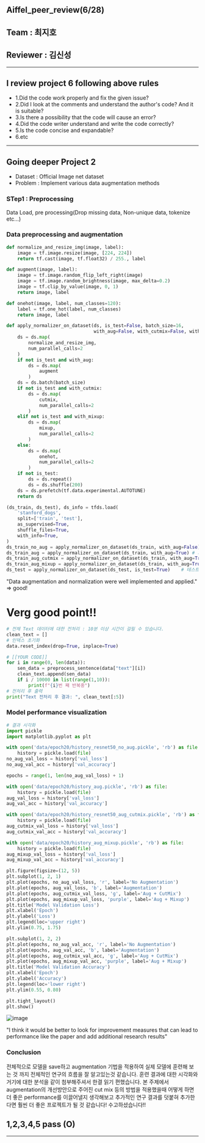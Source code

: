 ## Aiffel_peer_review(6/28)
## Team : 최지호
## Reviewer : 김신성
-----------------------------------------------------------------------
## I review project 6 following above rules
- 1.Did the code work properly and fix the given issue?
- 2.Did I look at the comments and understand the author's code? And it is suitable?
- 3.Is there a possibility that the code will cause an error?
- 4.Did the code writer understand and write the code correctly?
- 5.Is the code concise and expandable?
- 6.etc
-----------------------------------------------------------------------
## Going deeper Project 2
- Dataset : Official Image net dataset
- Problem : Implement various data augmentation methods

### STep1 : Preprocessing 

   Data Load, pre processing(Drop missing data, Non-unique data, tokenize etc...)
   
### Data preprocessing and augmentation
```python
def normalize_and_resize_img(image, label):
    image = tf.image.resize(image, [224, 224])
    return tf.cast(image, tf.float32) / 255., label

def augment(image, label):
    image = tf.image.random_flip_left_right(image)
    image = tf.image.random_brightness(image, max_delta=0.2)
    image = tf.clip_by_value(image, 0, 1)
    return image, label

def onehot(image, label, num_classes=120):
    label = tf.one_hot(label, num_classes)
    return image, label

def apply_normalizer_on_dataset(ds, is_test=False, batch_size=16,
                                with_aug=False, with_cutmix=False, with_mixup=False):
    ds = ds.map(
        normalize_and_resize_img,
        num_parallel_calls=2
    )
    if not is_test and with_aug:
        ds = ds.map(
            augment
        )
    ds = ds.batch(batch_size)
    if not is_test and with_cutmix:
        ds = ds.map(
            cutmix,
            num_parallel_calls=2
        )
    elif not is_test and with_mixup:
        ds = ds.map(
            mixup,
            num_parallel_calls=2
        )
    else:
        ds = ds.map(
            onehot,
            num_parallel_calls=2
        )
    if not is_test:
        ds = ds.repeat()
        ds = ds.shuffle(200)
    ds = ds.prefetch(tf.data.experimental.AUTOTUNE)
    return ds

(ds_train, ds_test), ds_info = tfds.load(
    'stanford_dogs',
    split=['train', 'test'],
    as_supervised=True,
    shuffle_files=True,
    with_info=True,
)
ds_train_no_aug = apply_normalizer_on_dataset(ds_train, with_aug=False) # 원래 훈련 데이터
ds_train_aug = apply_normalizer_on_dataset(ds_train, with_aug=True) # 기본적인 Augmentation 적용
ds_train_aug_cutmix = apply_normalizer_on_dataset(ds_train, with_aug=True, with_cutmix=True)    # 기본 + CutMix 적용
ds_train_aug_mixup = apply_normalizer_on_dataset(ds_train, with_aug=True, with_mixup=True)  # 기본 + Mixup 적용
ds_test = apply_normalizer_on_dataset(ds_test, is_test=True)    # 테스트 데이터
```
"Data augmentation and normalization were well implemented and applied." => good!


# Verg good point!!
```python
# 전체 Text 데이터에 대한 전처리 : 10분 이상 시간이 걸릴 수 있습니다. 
clean_text = []
# 인덱스 초기화
data.reset_index(drop=True, inplace=True)

# [[YOUR CODE]]
for i in range(0, len(data)):
    sen_data = preprocess_sentence(data["text"][i])
    clean_text.append(sen_data)
    if i / 10000 in list(range(1,10)):
        print(f"{i}번 째 반복중")
# 전처리 후 출력
print("Text 전처리 후 결과: ", clean_text[:5])
```

### Model performance visualization
```python
# 결과 시각화
import pickle
import matplotlib.pyplot as plt

with open('data/epoch20/history_resnet50_no_aug.pickle', 'rb') as file:
    history = pickle.load(file)
no_aug_val_loss = history['val_loss']
no_aug_val_acc = history['val_accuracy']

epochs = range(1, len(no_aug_val_loss) + 1)

with open('data/epoch20/history_aug.pickle', 'rb') as file:
    history = pickle.load(file)
aug_val_loss = history['val_loss']
aug_val_acc = history['val_accuracy']

with open('data/epoch20/history_resnet50_aug_cutmix.pickle', 'rb') as file:
    history = pickle.load(file)
aug_cutmix_val_loss = history['val_loss']
aug_cutmix_val_acc = history['val_accuracy']

with open('data/epoch20/history_aug_mixup.pickle', 'rb') as file:
    history = pickle.load(file)
aug_mixup_val_loss = history['val_loss']
aug_mixup_val_acc = history['val_accuracy']

plt.figure(figsize=(12, 5))
plt.subplot(1, 2, 1)
plt.plot(epochs, no_aug_val_loss, 'r', label='No Augmentation')
plt.plot(epochs, aug_val_loss, 'b', label='Augmentation')
plt.plot(epochs, aug_cutmix_val_loss, 'g', label='Aug + CutMix')
plt.plot(epochs, aug_mixup_val_loss, 'purple', label='Aug + Mixup')
plt.title('Model Validation Loss')
plt.xlabel('Epoch')
plt.ylabel('Loss')
plt.legend(loc='upper right')
plt.ylim(0.75, 1.75)

plt.subplot(1, 2, 2)
plt.plot(epochs, no_aug_val_acc, 'r', label='No Augmentation')
plt.plot(epochs, aug_val_acc, 'b', label='Augmentation')
plt.plot(epochs, aug_cutmix_val_acc, 'g', label='Aug + CutMix')
plt.plot(epochs, aug_mixup_val_acc, 'purple', label='Aug + Mixup')
plt.title('Model Validation Accuracy')
plt.xlabel('Epoch')
plt.ylabel('Accuracy')
plt.legend(loc='lower right')
plt.ylim(0.55, 0.80)

plt.tight_layout()
plt.show()
  ```

![image](https://github.com/201710808/AIFFELproject/assets/91248817/ab9bc0db-8011-4c44-b71a-54e4990e29e2)

"I think it would be better to look for improvement measures that can lead to performance like the paper and add additional research results"

### Conclusion

전체적으로 모델을 save하고 augmentation 기법을 적용하여 실제 모델에 훈련해 보는 것 까지 전체적인 연구의 흐름을 잘 알고있는것 같습니다.
훈련 결과에 대한 시각화와 거기에 대한 분석을 같이 첨부해주셔서 한결 읽기 편했습니다.
본 주제에서 augmentation의 개선방안으로 주어진 cut mix 등의 방법을 적용했을때 어떻게 하면 더 좋은 performance를 이끌어낼지 생각해보고 추가적인 연구 결과를 덧붙혀 추가한다면 훨씬 더 좋은 프로젝트가 될 것 같습니다!
수고하셨습니다!!


## 1,2,3,4,5 pass (O)  
-----------------------------------------------------------------------
